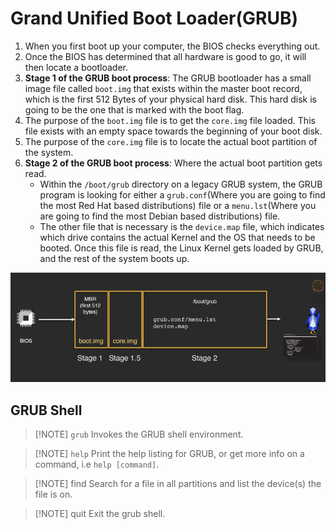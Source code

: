 # Grand Unified Boot Loader(GRUB) 
1. When you first boot up your computer, the BIOS checks everything out.
2. Once the BIOS has determined that all hardware is good to go, it will then locate a bootloader.
3. **Stage 1 of the GRUB boot process**: The GRUB bootloader has a small image file called `boot.img` that exists within the master boot record, which is the first 512 Bytes of your physical hard disk. This hard disk is going to be the one that is marked with the boot flag.
4. The purpose of the `boot.img` file is to get the `core.img` file loaded. This file exists with an empty space towards the beginning of your boot disk.
5. The purpose of the `core.img` file is to locate the actual boot partition of the system.
6. **Stage 2 of the GRUB boot process**: Where the actual boot partition gets read. 
	- Within the `/boot/grub` directory on a legacy GRUB system, the GRUB program is looking for either a `grub.conf`(Where you are going to find the most Red Hat based distributions) file or a `menu.lst`(Where you are going to find the most Debian based distributions) file.
	- The other file that is necessary is the `device.map` file, which indicates which drive contains the actual Kernel and the OS that needs to be booted. Once this file is read, the Linux Kernel gets loaded by GRUB, and the rest of the system boots up.

![](../img/Pasted%20image%2020240925120818.png)

## GRUB Shell

> [!NOTE] `grub`
> Invokes the GRUB shell environment.


> [!NOTE] `help`
> Print the help listing for GRUB, or get more info on a command, i.e `help [command]`.


> [!NOTE] find
> Search for a file in all partitions and list the device(s) the file is on.


> [!NOTE] quit
> Exit the grub shell.


